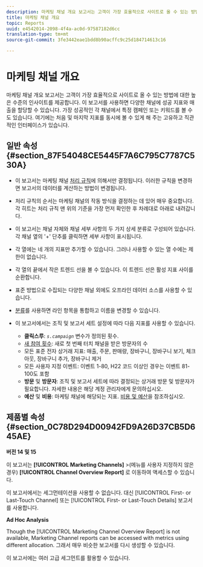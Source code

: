 ```yaml
---
description: 마케팅 채널 개요 보고서는 고객이 가장 효율적으로 사이트로 올 수 있는 방법에 대한 높은 수준의 인사이트를 제공합니다. 이 보고서를 사용하면 다양한 채널에 성공 지표와 매출을 할당할 수 있습니다. 가장 성공적인 각 채널에서 특정 캠페인 또는 키워드를 볼 수도 있습니다. 여기에는 처음 및 마지막 지표를 동시에 볼 수 있게 해 주는 고유하고 직관적인 인터페이스가 있습니다.
title: 마케팅 채널 개요
topic: Reports
uuid: e4542014-2098-4f4a-ac0d-97587182d6cc
translation-type: tm+mt
source-git-commit: 3fe3442eae1bdd8b90acffc9c25d184714613c16

---
```



# 마케팅 채널 개요

마케팅 채널 개요 보고서는 고객이 가장 효율적으로 사이트로 올 수 있는 방법에 대한 높은 수준의 인사이트를 제공합니다. 이 보고서를 사용하면 다양한 채널에 성공 지표와 매출을 할당할 수 있습니다. 가장 성공적인 각 채널에서 특정 캠페인 또는 키워드를 볼 수도 있습니다. 여기에는 처음 및 마지막 지표를 동시에 볼 수 있게 해 주는 고유하고 직관적인 인터페이스가 있습니다.

## 일반 속성 {#section_87F54048CE5445F7A6C795C7787C530A}

* 이 보고서는 마케팅 채널 [처리 규칙](https://docs.adobe.com/content/help/en/analytics/components/marketing-channels/c-channels-rules.html)에 의해서만 결정됩니다. 이러한 규칙을 변경하면 보고서의 데이터를 계산하는 방법이 변경됩니다.
* 처리 규칙의 순서는 마케팅 채널의 작동 방식을 결정하는 데 있어 매우 중요합니다. 각 히트는 처리 규칙 맨 위의 기준을 가장 먼저 확인한 후 차례대로 아래로 내려갑니다.
* 이 보고서는 채널 자체와 채널 세부 사항의 두 가지 상세 분류로 구성되어 있습니다. 각 채널 옆의 &#39;+&#39; 단추를 클릭하면 세부 사항이 표시됩니다.
* 각 열에는 네 개의 지표만 추가할 수 있습니다. 그러나 사용할 수 있는 열 수에는 제한이 없습니다.
* 각 열의 끝에서 작은 트렌드 선을 볼 수 있습니다. 이 트렌드 선은 활성 지표 사이를 순환합니다.
* 표준 방법으로 수집되는 다양한 채널 외에도 오프라인 데이터 소스를 사용할 수 있습니다.
* [분류](https://docs.adobe.com/content/help/en/analytics/components/classifications/c-classifications.html)를 사용하면 라인 항목을 통합하고 이름을 변경할 수 있습니다.
* 이 보고서에서는 조직 및 보고서 세트 설정에 따라 다음 지표를 사용할 수 있습니다.

   * **클릭스루**: *`s.campaign`* 변수가 정의된 횟수.
   * [새 참여 횟수](https://docs.adobe.com/content/help/en/analytics/components/variables/metrics/metrics-new-engagements.html): 새로 첫 번째 터치 채널을 받은 방문자의 수
   * 모든 표준 전자 상거래 지표: 매출, 주문, 판매량, 장바구니, 장바구니 보기, 체크아웃, 장바구니 추가, 장바구니 제거
   * 모든 사용자 지정 이벤트: 이벤트 1-80, H22 코드 이상인 경우는 이벤트 81-100도 포함
   * **방문** 및 **방문자**: 조직 및 보고서 세트에 따라 결정되는 상거래 방문 및 방문자가 필요합니다. 자세한 내용은 해당 계정 관리자에게 문의하십시오.
   * **예산** 및 **비용**: 마케팅 채널에 해당되는 지표. [비용 및 예산](https://docs.adobe.com/content/help/en/analytics/components/marketing-channels/analyze-mc.html)을 참조하십시오.

## 제품별 속성 {#section_0C78D294D00942FD9A26D37CB5D645AE}

**버전 14 및 15**

이 보고서는 **[!UICONTROL Marketing Channels]** >(메뉴를 사용자 지정하지 않은 경우) **[!UICONTROL Channel Overview Report]** 로 이동하여 액세스할 수 있습니다.

이 보고서에서는 세그먼테이션을 사용할 수 없습니다. 대신 [!UICONTROL First- or Last-Touch Channel] 또는 [!UICONTROL First- or Last-Touch Details] 보고서를 사용합니다.

**Ad Hoc Analysis**

Though the [!UICONTROL Marketing Channel Overview Report] is not available, Marketing Channel reports can be accessed with metrics using different allocation. 그래서 매우 비슷한 보고서를 다시 생성할 수 있습니다.

이 보고서에는 여러 고급 세그먼트를 활용할 수 있습니다.
